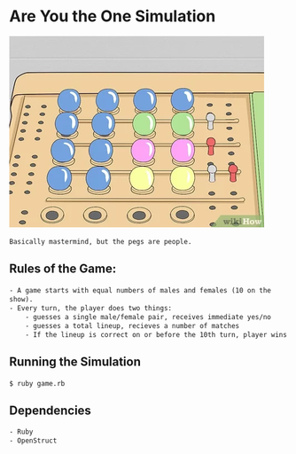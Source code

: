 # Are You the One Simulation

![alt text](mastermind.jpg)

    Basically mastermind, but the pegs are people.

## Rules of the Game:

    - A game starts with equal numbers of males and females (10 on the show).
    - Every turn, the player does two things:
        - guesses a single male/female pair, receives immediate yes/no
        - guesses a total lineup, recieves a number of matches
        - If the lineup is correct on or before the 10th turn, player wins

## Running the Simulation

    $ ruby game.rb

## Dependencies

    - Ruby
    - OpenStruct